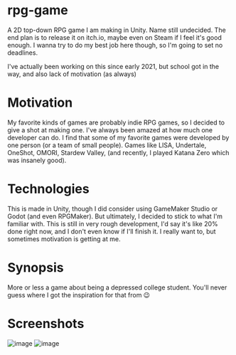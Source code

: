 # rpg-game
A 2D top-down RPG game I am making in Unity. Name still undecided. The end plan is to release it on itch.io, maybe even on Steam if I feel it's good enough. I wanna try to do my best job here though, so I'm going to set no deadlines.

I've actually been working on this since early 2021, but school got in the way, and also lack of motivation (as always)

# Motivation
My favorite kinds of games are probably indie RPG games, so I decided to give a shot at making one. I've always been amazed at how much one developer can do. I find that some of my favorite games were developed by one person (or a team of small people). Games like LISA, Undertale, OneShot, OMORI, Stardew Valley, (and recently, I played Katana Zero which was insanely good).

# Technologies
This is made in Unity, 
though I did consider using GameMaker Studio or Godot (and even RPGMaker).
But ultimately, I decided to stick to what I'm familiar with. 
This is still in very rough development, I'd say it's like 20% done right now, and I don't even know if I'll finish it. I really want to, 
but sometimes motivation is getting at me.

# Synopsis
More or less a game about being a depressed college student. You'll never guess where I got the inspiration for that from 😉

# Screenshots
![image](https://user-images.githubusercontent.com/69275171/190540075-f7da64eb-3efb-49bf-8670-a1acc11e6b92.png)
![image](https://user-images.githubusercontent.com/69275171/190540144-6dd2f5c5-b51f-4e33-8464-eb40564fc295.png)
